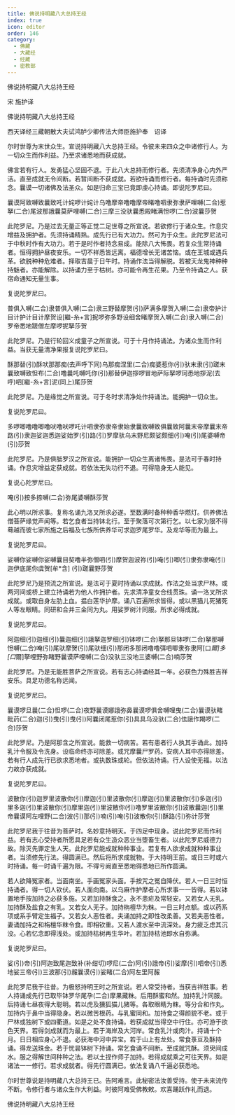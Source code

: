```yaml
---
title: 佛说持明藏八大总持王经
index: true
icon: editor
order: 146
category:
  - 佛藏
  - 大藏经
  - 经藏
  - 密教部
---
```


  佛说持明藏八大总持王经  

宋 施护译  

佛说持明藏八大总持王经  

西天译经三藏朝散大夫试鸿胪少卿传法大师臣施护奉　诏译  

尔时世尊为末世众生。宣说持明藏八大总持王经。令彼未来四众之中诸修行人。为一切众生而作利益。乃至求诸悉地而获成就。  

佛言若有行人。发勇猛心坚固不退。于此八大总持而修行者。先须清净身心内外严洁。直至成就无令间断。若暂间断不获成就。若欲持诵而修行者。每持诵时先须称念。曩谟一切诸佛及法圣众。如是归命三宝已竟即虔心持诵。即说陀罗尼曰。  

曩谟阿致嚩致曩致吒计姹啰计姹计乌噜摩帝噜噜摩帝睹噜呬隶弥隶萨哩嚩(二合)惹拏(二合)尾波那誐曩莫萨哩嚩(二合)三摩三没驮曩悉殿睹满怛啰(二合)波曩莎贺  

此陀罗尼。乃是过去无量正等正觉二足世尊之所宣说。若欲修行于诸众生。作息灾增益及拥护者。先须持诵精熟。成先行已有大功力。然可为于众生。此陀罗尼法可于中秋时作有大功力。若于是时作者持念易成。能除八大怖畏。若复众生常持诵者。恒得拥护昼夜安乐。一切不祥悉皆远离。福德增长无诸苦恼。或在王城或遇兵革。欲脱种种危难者。择取吉晨于日午时。持诵作法当得解脱。若被天龙鬼神种种持魅者。亦能解除。以持诵力至于枯树。亦可能令再生花果。乃至令持诵之人。获宿命通知无量生事。  

复说陀罗尼曰。  

普俱入嚩(二合)隶普俱入嚩(二合)隶三野替摩贺(引)萨满多摩贺入嚩(二合)隶帝护计目计护计目计摩贺设[繼-糸+言]抳啰弥多野设细舍睹摩贺入嚩(二合)隶入嚩(二合)罗帝悉地蹉僧左摩啰抳拏莎贺  

此陀罗尼。乃是行轮回义成童子之所宣说。可于十月作持诵法。为诸众生而作利益。当获无量清净果报复说陀罗尼曰。  

酥那替(引)酥吠那那痴(去声呼下同)乌那痴涅里(二合)痴婆惹你(引)驮末隶(引)蹉末曩致嚩致怛布(二合)噜曩吒嚩吒你(引)那替伊迦拶啰冒地萨际拏啰珂悉地拶泥(去呼)呬[繼-糸+言]泥(同上)尾莎贺  

此陀罗尼。乃是缘觉之所宣说。可于冬时求清净处作持诵法。能拥护一切众生。  

复说陀罗尼曰。  

多啰唧噜噜唧噜吠噜吠啰吒计呬隶弥隶帝隶始隶曩致嚩致俱曩致阿曩末帝摩曩末帝路(引)隶迦娑迦悉迦娑始罗(引)路(引)罗摩驮乌末野尼颇娑颇细(引)唵(引)尾婆嚩帝(引)莎贺  

此陀罗尼。乃是俱胝罗汉之所宣说。能拥护一切众生离诸怖畏。是法可于春时持诵。作息灾增益定获成就。若依法无失功行不退。可得隐身无人能见。  

复说心陀罗尼曰。  

唵(引)按多捺嚩(二合)弥尾婆嚩酥莎贺  

此心明以所求事。复称名诵九洛叉所求必遂。至数满时备种种香华燃灯。供养佛法僧菩萨缘觉声闻等。若乞食者当持钵北行。至于聚落可次第行乞。以七家为限不得蓦越而彼七家所施之后福及七族所供养华可求迦罗尾罗华。及龙华等而为最上。  

复说陀罗尼曰。  

娑嚩你娑嚩你娑嚩曩目契噜半弥僧呬(引)摩贺迦波祢(引)唵(引)唧(引)隶弥隶唵(引)迦伊底尾你虞贺[牟*含] (引)蹉曩野莎贺  

此陀罗尼乃是预流之所宣说。是法可于夏时持诵以求成就。作法之处当求尸林。或两河间或桥上建立持诵若为他人作拥护者。先求清净童女合线贯珠。诵一洛叉所求成就。或取自身左肋上血。揾白莲华护摩。诵八百遍所求皆得。或以黑猫儿死猪死人等左眼睛。同研和合并三金同为丸。用娑罗树汁同服。所求必得成就。  

复说陀罗尼曰。  

阿迦细(引)迦细(引)曩迦细(引)誐拏迦罗细(引)钵啰(二合)拏那旦钵啰(二合)拏那嚩怛嚩(二合)唵(引)尾驮摩贺(引)尾驮细(引)那闭多那闭噜噜弭呬唧隶弥隶阿[口*爾]多[口*爾]拏哩野弥睹野曩谟萨哩嚩(二合)没驮三没地三婆嚩(二合)喃莎贺  

此陀罗尼。乃是无能胜菩萨之所宣说。若有志心持诵经其一年。必获色力殊胜吉祥安乐。具足功德名称远闻。  

复说陀罗尼曰。  

曩谟啰旦曩(二合)怛啰(二合)夜野曩谟娜誐弥鼻曩谟啰俱舍嚩哩曳(二合)曩谟驮睹毗药(二合)迦(引)曳(引)曳(引)阿曩闭尾惹你(引)具具乌没驮(二合)佉誐作羯啰(二合)莎贺  

此陀罗尼。乃是阿那含之所宣说。能救一切病苦。若有患者行人执其手诵此。加持乳汁令服及令洗身。设临命终亦可除差。或咒摩曩尸罗药。安病人耳中亦得除差。若有行人成先行已欲求悉地者。或执数珠或轮。但依法持诵。行人设使无福。以法力故亦获成就。  

复说陀罗尼曰。  

波散你(引)迦罗里波散你(引)摩迦(引)里波散你(引)摩迦(引)里波散你(引)多迦(引)里多迦(引)里波散你(引)摩里迦(引)里波散你(引)噜罗里波散你(引)波散曩迦(引)里帝曩谟阿左哩野(二合)波(引)那(引)喃(引)唵(引)波散你(引)酥路(引)弥计莎贺  

此陀罗尼我于往昔为菩萨时。名妙意持明天。于四足中现身。说此陀罗尼而作利益。若有志心受持者所愿具足若有众生造众恶业当堕畜生者。以此陀罗尼威德力故。除灭先罪定生人天。此陀罗尼能成就种种事业。若复有人欲求成就种种事业者。当须修先行法。得圆满已。然后将所求成就物。于大持明王前。或日三时或六时持诵。每一时诵千遍为限。不得亏阙直至悉地得悉地已所作圆满。  

若人欲降冤家者。当面南坐。手画冤家头面。手按咒之冤自降伏。若人一日三时恒持诵者。得一切人钦伏。若人面向南。以乌麻作护摩者心所求事一一皆得。若以钵置地手按加持之必获多施。又若加持酥食之。永不患疟及常轻安。又若女人无乳。加持酥及盐食之有乳。又若女人无子。加持栴檀华为粖。一日三时点额。或以药系项或系手臂定生福子。又若女人恶性者。夫诵加持之即性改柔善。又若夫恶性者。妻诵加持之和栴檀华粖令食。即相钦重。又若人渡水至中流深处。身力疲乏虑其沉没。心若忆念即得浅处。或加持枯树再生华叶。若加持枯池即水自弥满。  

复说陀罗尼曰。  

娑(引)帝(引)阿迦致尾迦致补(补绀切)啰尼(二合)阿(引)誐帝(引)娑摩(引)呬帝(引)悉地娑三帝(引)三波那(引)赧曩谟(引)娑睹(二合)阿左里阿赧  

此陀罗尼我于往昔。为极怒持明王时之所宣说。若人常受持者。当获吉祥胜事。若人持诵成先行已取毕钵罗华尾孕(二合)摩果藏粖。后用酥蜜和然。加持乳汁同服。后持诵七昼夜得大聪明。若以虎及獯狐猫儿猪等。各取眼睛为粖。等分合和作丸。加持内于鼻中当得隐身。若以微苦根药。与乳蜜同和。加持食之得颜貌不老。或于尸林或独树下或四衢道。如是之处不食持诵。若获成就当得空中行住。亦可游于欲色天界。若得剑成就而为最上。若于海岸及大河岸。常食乳汁或肉汁。持诵十个月。日日相应身心不退。必获海中河中异宝。若于山上有龙处。常食菉豆及酥持诵。得龙送珠金。若于忧昙钵树下持诵。常乞食诵不间断。至成就咒酥。须臾间成水。服之得解世间种种之法。若以土捏作师子加持。若得成就乘之可往天界。如是诸法一一修行。若求成就者。得先行圆满已。依法复诵八千遍必获悉地。  

尔时世尊说是持明藏八大总持王已。告阿难言。此秘密法汝善受持。使于未来流传不断。令修行者与诸众生作大利益。时彼阿难受佛教敕。欢喜踊跃作礼而退。  

佛说持明藏八大总持王经  
